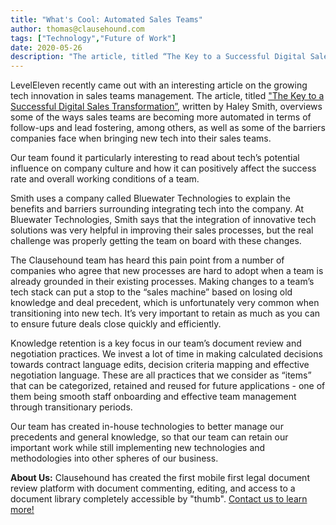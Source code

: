 ```yaml
---
title: "What's Cool: Automated Sales Teams"
author: thomas@clausehound.com
tags: ["Technology","Future of Work"]
date: 2020-05-26
description: "The article, titled “The Key to a Successful Digital Sales Transformation”, written by Haley Smith, overviews some of the ways sales teams are becoming more automated in terms of follow-ups and lead fostering, among others, as well as some of the barriers companies face when bringing new tech into their sales teams."
---
```


LevelEleven recently came out with an interesting article on the growing tech innovation in sales teams management. The article, titled ["The Key to a Successful Digital Sales Transformation”](https://leveleleven.com/2019/08/digital-sales-transformation/?utm_source=hs_email&utm_medium=email&utm_content=2&_hsenc=p2ANqtz-_aAU0OQiJ194BzbEzqDA9qX1BlUylaBDqAbXCD3Ivx4fYkTDuObQZwO-cWiXNdnt8kJ2DB1hEmapdYjq-0cuGOjSBujg&_hsmi=2), written by Haley Smith, overviews some of the ways sales teams are becoming more automated in terms of follow-ups and lead fostering, among others, as well as some of the barriers companies face when bringing new tech into their sales teams.

Our team found it particularly interesting to read about tech’s potential influence on company culture and how it can positively affect the success rate and overall working conditions of a team.

Smith uses a company called Bluewater Technologies to explain the benefits and barriers surrounding integrating tech into the company. At Bluewater Technologies, Smith says that the integration of innovative tech solutions was very helpful in improving their sales processes, but the real challenge was properly getting the team on board with these changes. 

The Clausehound team has heard this pain point from a number of companies who agree that new processes are hard to adopt when a team is already grounded in their existing processes. Making changes to a team’s tech stack can put a stop to the “sales machine” based on losing old knowledge and deal precedent, which is unfortunately very common when transitioning into new tech. It’s very important to retain as much as you can to ensure future deals close quickly and efficiently.

Knowledge retention is a key focus in our team’s document review and negotiation practices. We invest a lot of time in making calculated decisions towards contract language edits, decision criteria mapping and effective negotiation language. These are all practices that we consider as “items” that can be categorized, retained and reused for future applications - one of them being smooth staff onboarding and effective team management through transitionary periods.

Our team has created in-house technologies to better manage our precedents and general knowledge, so that our team can retain our important work while still implementing new technologies and methodologies into other spheres of our business.

**About Us:** Clausehound has created the first mobile first legal document review platform with document commenting, editing, and access to a document library completely accessible by "thumb". [Contact us to learn more!](https://calendly.com/maxmessenger/live-demo-clausehound)
